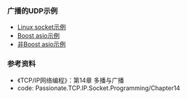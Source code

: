 ### 广播的UDP示例

- [Linux socket示例](linux)
- [Boost asio示例](boost)
- [非Boost asio示例](asio)

### 参考资料

- 《TCP/IP网络编程》：第14章 多播与广播
- code: Passionate.TCP.IP.Socket.Programming/Chapter14
